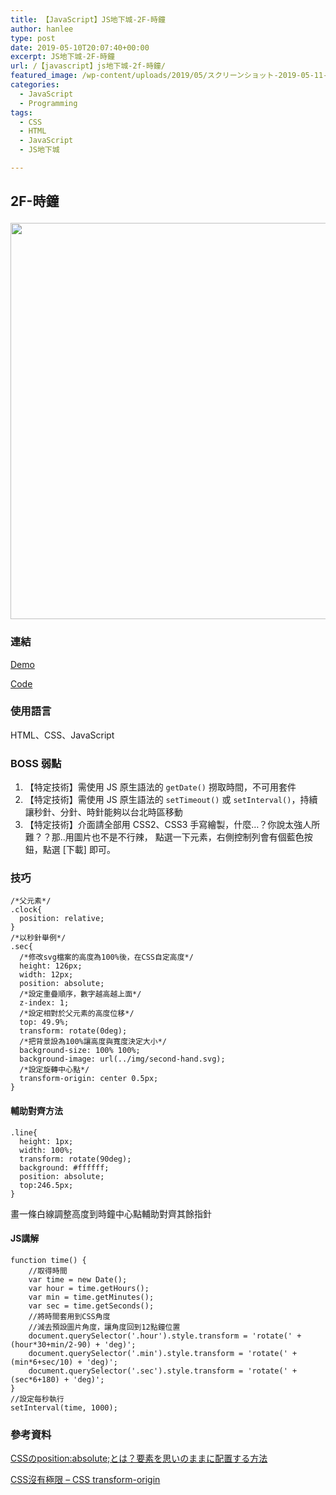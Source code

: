 ```yaml
---
title: 【JavaScript】JS地下城-2F-時鐘
author: hanlee
type: post
date: 2019-05-10T20:07:40+00:00
excerpt: JS地下城-2F-時鐘
url: /【javascript】js地下城-2f-時鐘/
featured_image: /wp-content/uploads/2019/05/スクリーンショット-2019-05-11-3.35.42.png
categories:
  - JavaScript
  - Programming
tags:
  - CSS
  - HTML
  - JavaScript
  - JS地下城

---
```

## 2F-時鐘<figure class="wp-block-image">

<img loading="lazy" width="1024" height="634" src="https://blog.hanlee.co/wp-content/uploads/2019/05/スクリーンショット-2019-05-11-3.35.42-1024x634.png" alt="" class="wp-image-201" srcset="https://blog.hanlee.co/wp-content/uploads/2019/05/スクリーンショット-2019-05-11-3.35.42-1024x634.png 1024w, https://blog.hanlee.co/wp-content/uploads/2019/05/スクリーンショット-2019-05-11-3.35.42-300x186.png 300w, https://blog.hanlee.co/wp-content/uploads/2019/05/スクリーンショット-2019-05-11-3.35.42-768x475.png 768w, https://blog.hanlee.co/wp-content/uploads/2019/05/スクリーンショット-2019-05-11-3.35.42.png 1516w" sizes="(max-width: 1024px) 100vw, 1024px" /> </figure> 

### 連結

<a href="https://hannoeru.github.io/js-clock/" target="_blank" rel="noreferrer noopener" aria-label="Demo (新しいタブで開く)">Demo</a>

<a href="https://github.com/hannoeru/js-clock/" target="_blank" rel="noreferrer noopener" aria-label="Code (新しいタブで開く)">Code</a>[]()

### 使用語言

HTML、CSS、JavaScript

### BOSS 弱點

  1. 【特定技術】需使用 JS 原生語法的 `getDate()` 撈取時間，不可用套件
  2. 【特定技術】需使用 JS 原生語法的 `setTimeout()` 或 `setInterval()`，持續讓秒針、分針、時針能夠以台北時區移動
  3. 【特定技術】介面請全部用 CSS2、CSS3 手寫繪製，什麼&#8230;？你說太強人所難？？那..用圖片也不是不行辣， 點選一下元素，右側控制列會有個藍色按鈕，點選 [下載] 即可。

### 技巧

<pre><code class="language-css">/*父元素*/
.clock{
  position: relative;
}
/*以秒針舉例*/
.sec{
  /*修改svg檔案的高度為100%後，在CSS自定高度*/
  height: 126px;
  width: 12px;
  position: absolute;
  /*設定重疊順序，數字越高越上面*/
  z-index: 1;
  /*設定相對於父元素的高度位移*/
  top: 49.9%;
  transform: rotate(0deg);
  /*把背景設為100%讓高度與寬度決定大小*/
  background-size: 100% 100%;
  background-image: url(../img/second-hand.svg);
  /*設定旋轉中心點*/
  transform-origin: center 0.5px;
}</code></pre>

#### 輔助對齊方法

<pre><code class="language-css">.line{
  height: 1px;
  width: 100%;
  transform: rotate(90deg);
  background: #ffffff;
  position: absolute;
  top:246.5px;
}</code></pre>

畫一條白線調整高度到時鐘中心點輔助對齊其餘指針

#### JS講解

<pre><code class="language-js">function time() {
    //取得時間
    var time = new Date();
    var hour = time.getHours();
    var min = time.getMinutes();
    var sec = time.getSeconds();
    //將時間套用到CSS角度
    //減去預設圖片角度，讓角度回到12點鐘位置
    document.querySelector('.hour').style.transform = 'rotate(' + (hour*30+min/2-90) + 'deg)';
    document.querySelector('.min').style.transform = 'rotate(' + (min*6+sec/10) + 'deg)';
    document.querySelector('.sec').style.transform = 'rotate(' + (sec*6+180) + 'deg)';
}
//設定每秒執行
setInterval(time, 1000);
</code></pre>

### 參考資料

<a rel="noreferrer noopener" aria-label="CSSのposition:absolute;とは？要素を思いのままに配置する方法 (新しいタブで開く)" href="https://www.sejuku.net/blog/53016" target="_blank">CSSのposition:absolute;とは？要素を思いのままに配置する方法</a>

<a href="https://wcc723.github.io/css/2013/10/10/css-transform-origin/" target="_blank" rel="noreferrer noopener" aria-label="CSS沒有極限 - CSS transform-origin (新しいタブで開く)">CSS沒有極限 &#8211; CSS transform-origin</a>